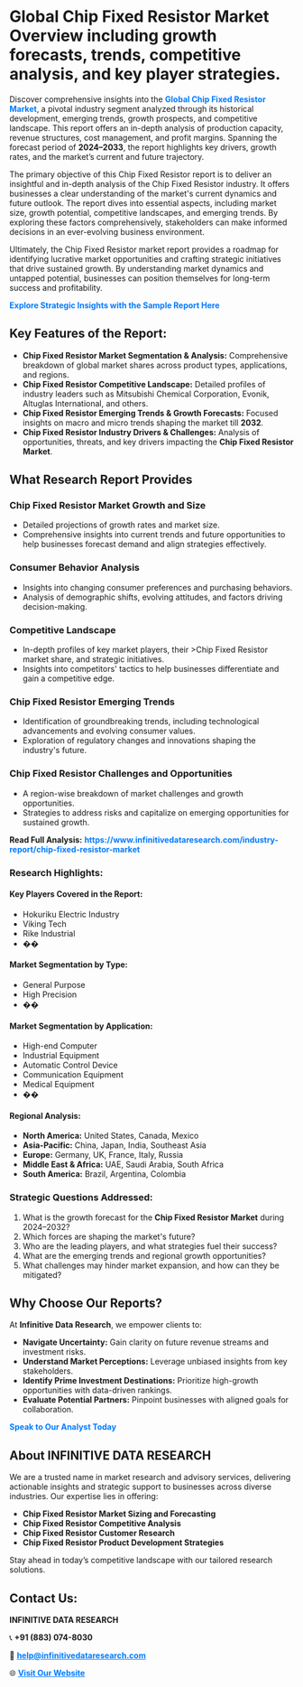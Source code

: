 <h1>Global Chip Fixed Resistor Market Overview including growth forecasts, trends, competitive analysis, and key player strategies.</h1>
<p>
Discover comprehensive insights into the 
<a href="https://www.infinitivedataresearch.com/industry-report/chip-fixed-resistor-market" rel="dofollow" style="color: #007BFF; text-decoration: none;"><strong>Global Chip Fixed Resistor Market</strong></a>, a pivotal industry segment analyzed through its historical development, emerging trends, growth prospects, and competitive landscape. This report offers an in-depth analysis of production capacity, revenue structures, cost management, and profit margins. Spanning the forecast period of <strong>2024–2033</strong>, the report highlights key drivers, growth rates, and the market’s current and future trajectory.
</p>
<p>
The primary objective of this Chip Fixed Resistor report is to deliver an insightful and in-depth analysis of the Chip Fixed Resistor industry. It offers businesses a clear understanding of the market's current dynamics and future outlook. The report dives into essential aspects, including market size, growth potential, competitive landscapes, and emerging trends. By exploring these factors comprehensively, stakeholders can make informed decisions in an ever-evolving business environment.
</p>
<p>
Ultimately, the Chip Fixed Resistor market report provides a roadmap for identifying lucrative market opportunities and crafting strategic initiatives that drive sustained growth. By understanding market dynamics and untapped potential, businesses can position themselves for long-term success and profitability.
</p>
<p>
<a href="https://www.infinitivedataresearch.com/request-sample/reportId=110033" style="color: #007BFF; text-decoration: none;"><strong>Explore Strategic Insights with the Sample Report Here</strong></a>
</p>

<h2>Key Features of the Report:</h2>
<ul>
<li><strong>Chip Fixed Resistor Market Segmentation & Analysis:</strong> Comprehensive breakdown of global market shares across product types, applications, and regions.</li>
<li><strong>Chip Fixed Resistor Competitive Landscape:</strong> Detailed profiles of industry leaders such as Mitsubishi Chemical Corporation, Evonik, Altuglas International, and others.</li>
<li><strong>Chip Fixed Resistor Emerging Trends & Growth Forecasts:</strong> Focused insights on macro and micro trends shaping the market till <strong>2032</strong>.</li>
<li><strong>Chip Fixed Resistor Industry Drivers & Challenges:</strong> Analysis of opportunities, threats, and key drivers impacting the <strong>Chip Fixed Resistor Market</strong>.</li>
</ul>

<h2>What Research Report Provides</h2>
<h3>Chip Fixed Resistor Market Growth and Size</h3>
<ul>
<li>Detailed projections of growth rates and market size.</li>
<li>Comprehensive insights into current trends and future opportunities to help businesses forecast demand and align strategies effectively.</li>
</ul>

<h3>Consumer Behavior Analysis</h3>
<ul>
<li>Insights into changing consumer preferences and purchasing behaviors.</li>
<li>Analysis of demographic shifts, evolving attitudes, and factors driving decision-making.</li>
</ul>

<h3>Competitive Landscape</h3>
<ul>
<li>In-depth profiles of key market players, their >Chip Fixed Resistor market share, and strategic initiatives.</li>
<li>Insights into competitors' tactics to help businesses differentiate and gain a competitive edge.</li>
</ul>

<h3>Chip Fixed Resistor Emerging Trends</h3>
<ul>
<li>Identification of groundbreaking trends, including technological advancements and evolving consumer values.</li>
<li>Exploration of regulatory changes and innovations shaping the industry's future.</li>
</ul>

<h3>Chip Fixed Resistor Challenges and Opportunities</h3>
<ul>
<li>A region-wise breakdown of market challenges and growth opportunities.</li>
<li>Strategies to address risks and capitalize on emerging opportunities for sustained growth.</li>
</ul>
<p><strong>Read Full Analysis:</strong> <a href="https://www.infinitivedataresearch.com/industry-report/chip-fixed-resistor-market" rel="dofollow" style="color: #007BFF; text-decoration: none;"><strong>https://www.infinitivedataresearch.com/industry-report/chip-fixed-resistor-market</strong></a></p>
<h3>Research Highlights:</h3>
<h4>Key Players Covered in the Report:</h4>
<ul><li>Hokuriku Electric Industry</li><li>Viking Tech</li><li>Rike Industrial</li><li>��</li></ul>
<h4>Market Segmentation by Type:</h4>
<ul><li>General Purpose</li><li>High Precision</li><li>��</li></ul>
<h4>Market Segmentation by Application:</h4>
<ul><li>High-end Computer</li><li>Industrial Equipment</li><li>Automatic Control Device</li><li>Communication Equipment</li><li>Medical Equipment</li><li>��</li></ul>

<h4>Regional Analysis:</h4>
<ul>
<li><strong>North America:</strong> United States, Canada, Mexico</li>
<li><strong>Asia-Pacific:</strong> China, Japan, India, Southeast Asia</li>
<li><strong>Europe:</strong> Germany, UK, France, Italy, Russia</li>
<li><strong>Middle East & Africa:</strong> UAE, Saudi Arabia, South Africa</li>
<li><strong>South America:</strong> Brazil, Argentina, Colombia</li>
</ul>

<h3>Strategic Questions Addressed:</h3>
<ol>
<li>What is the growth forecast for the <strong>Chip Fixed Resistor Market</strong> during 2024–2032?</li>
<li>Which forces are shaping the market's future?</li>
<li>Who are the leading players, and what strategies fuel their success?</li>
<li>What are the emerging trends and regional growth opportunities?</li>
<li>What challenges may hinder market expansion, and how can they be mitigated?</li>
</ol>

<h2>Why Choose Our Reports?</h2>
<p>At <strong>Infinitive Data Research</strong>, we empower clients to:</p>
<ul>
<li><strong>Navigate Uncertainty:</strong> Gain clarity on future revenue streams and investment risks.</li>
<li><strong>Understand Market Perceptions:</strong> Leverage unbiased insights from key stakeholders.</li>
<li><strong>Identify Prime Investment Destinations:</strong> Prioritize high-growth opportunities with data-driven rankings.</li>
<li><strong>Evaluate Potential Partners:</strong> Pinpoint businesses with aligned goals for collaboration.</li>
</ul>
<p><a href="https://www.infinitivedataresearch.com/industry-report/chip-fixed-resistor-market" rel="dofollow" style="color: #007BFF; text-decoration: none;"><strong>Speak to Our Analyst Today</strong></a></p>

<h2>About INFINITIVE DATA RESEARCH</h2>
<p>We are a trusted name in market research and advisory services, delivering actionable insights and strategic support to businesses across diverse industries. Our expertise lies in offering:</p>
<ul>
<li><strong>Chip Fixed Resistor Market Sizing and Forecasting</strong></li>
<li><strong>Chip Fixed Resistor Competitive Analysis</strong></li>
<li><strong>Chip Fixed Resistor Customer Research</strong></li>
<li><strong>Chip Fixed Resistor Product Development Strategies</strong></li>
</ul>
<p>Stay ahead in today’s competitive landscape with our tailored research solutions.</p>

<h2>Contact Us:</h2>
<p><strong>INFINITIVE DATA RESEARCH</strong></p>
<p>📞 <strong>+91 (883) 074-8030</strong></p>
<p>📧 <strong><a href="mailto:help@infinitivedataresearch.com" style="color: #007BFF;">help@infinitivedataresearch.com</a></strong></p>
<p>🌐 <strong><a href="https://www.infinitivedataresearch.com" rel="dofollow" style="color: #007BFF;">Visit Our Website</a></strong></p>